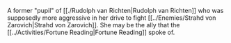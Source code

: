 A former "pupil" of [[./Rudolph van Richten|Rudolph van Richten]] who was supposedly more aggressive in her drive to fight [[../Enemies/Strahd von Zarovich|Strahd von Zarovich]]. She may be the ally that the [[../Activities/Fortune Reading|Fortune Reading]] spoke of.